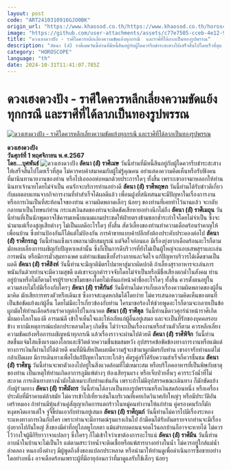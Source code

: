 ```yaml
---
layout: post
code: "ART2410310916GJO0BK"
origin_url: "https://www.khaosod.co.th/https://www.khaosod.co.th/horoscope/news_9482380"
image: "https://github.com/user-attachments/assets/c77e7505-cceb-4e12-96b1-ffcbbcbe6b80"
title: "ดวงเฮงดวงปัง - ราศีใดควรหลีกเลี่ยงความขัดแย้งทุกกรณี  และราศีที่ได้ลาภเป็นทองรูปพรรณ"
description: "ลัคนา (ลั) ราศีเมษวันนี้ท่านที่มีหนี้สินอยู่กับผู้ใดควรรีบชำระสะสางให้เสร็จสิ้นไปโดยเร็วที่สุด ไม่ควรคบค้าสมาคมกับผู้ไม่รู้คุณคน อย่าแสดงความคิดเห็น"
category: "HOROSCOPE"
language: "th"
date: 2024-10-31T11:41:07.785Z
---
```


# ดวงเฮงดวงปัง - ราศีใดควรหลีกเลี่ยงความขัดแย้งทุกกรณี  และราศีที่ได้ลาภเป็นทองรูปพรรณ

[![ดวงเฮงดวงปัง - ราศีใดควรหลีกเลี่ยงความขัดแย้งทุกกรณี  และราศีที่ได้ลาภเป็นทองรูปพรรณ](https://www.khaosod.co.th/wpapp/uploads/2024/10/kkk-6.jpg "ดวงเฮงดวงปัง - ราศีใดควรหลีกเลี่ยงความขัดแย้งทุกกรณี  และราศีที่ได้ลาภเป็นทองรูปพรรณ")](https://www.khaosod.co.th/wpapp/uploads/2024/10/kkk-6.jpg)

**ดวงเฮงดวงปัง**  
**วันศุกร์ที่ 1 พฤศจิกายน พ.ศ.2567**  
**โดย…บุศพันธ์**
![ดวงเฮงดวงปัง](https://www.khaosod.co.th/wpapp/uploads/2024/10/mmm-7.jpg)
**ลัคนา (ลั) ราศีเมษ**
วันนี้ท่านที่มีหนี้สินอยู่กับผู้ใดควรรีบชำระสะสางให้เสร็จสิ้นไปโดยเร็วที่สุด ไม่ควรคบค้าสมาคมกับผู้ไม่รู้คุณคน อย่าแสดงความคิดเห็นหรือรับฟังคนที่มานินทานายงานของท่าน หรือไปเออออห่อหมกด้วยประการใดๆ ทั้งสิ้น เพราะเขาอาจมาหลอกให้ท่านนินทาเจ้านายโดยไม่จำเป็น คนรักจะบริการท่านอย่างดี
**ลัคนา (ลั) ราศีพฤษภ**
วันนี้ท่านได้รับข่าวดีเกี่ยวกับผลตอบแทนจากกิจการงานที่ทำสำเร็จได้ผลดีแล้ว เพื่อนฝูงที่สนิทสนมจะมีปัญหาในเรื่องการงานหรือการเงินเป็นที่สะท้อนใจของท่าน ความผิดพลาดเล็กๆ น้อยๆ ของท่านที่เคยทำไว้นานแล้ว จะกลับกลายมาเป็นโทษแก่ท่าน กระแสเงินสดของท่านจะติดขัดเสียหายอย่างนึกไม่ถึง
**ลัคนา (ลั) ราศีเมถุน**
วันนี้ท่านที่เป็นนักพูดอาจใช้คารมเหน็บแนมแกมประชดให้ฝ่ายตรงข้ามชอกช้ำระกำใจโดยไม่จำเป็น ซึ่งจะนำมาแต่เรื่องสูญเสียต่างๆ ไม่เป็นผลดีอะไรใดๆ ทั้งสิ้น สัตว์เลี้ยงของท่านทำความเดือดร้อนรำคาญให้เพื่อนบ้าน ซึ่งท่านป้องกันก็ได้แต่ไม่ป้องกัน การค้าขายแบบค้าปลีกยังต้องประคับประคองต่อไป
**ลัคนา (ลั) ราศีกรกฎ**
วันนี้ท่านแข็งแรงพลานามัยสมบูรณ์ แต่จิตใจอ่อนแอ มีเรื่องยุ่งยากเดือดร้อนอะไรก็ตาม มักหลบเลี่ยงการเผชิญกับปัญหาเหล่านั้น ซึ่งก็เป็นการดีบริวารที่ยังไม่เป็นผู้ใหญ่จะแอบเสพสุราและเล่นการพนัน หรือมีการมั่วสุมทางเพศ แต่ท่านเข้มแข็งทั้งร่างกายและจิตใจ แก้ปัญหาบริวารได้เด็ดขาดเป็นผลดี
**ลัคนา (ลั) ราศีสิงห์**
วันนี้ท่านจะมีญาติมิตรไปมาหาสู่มากผิดปกติ ถ้าเลี้ยงสุราอาหารจะเล่นการพนันกันด้วยท่านจะมีความสุขดี แต่เขาจะถูกตำรวจจับโดยไม่จำเป็นหรือมีชื่อเสียงตกต่ำในสังคม ท่านอยู่บ้านหรือไม่ก็ตามโจรผู้ร้ายจะขโมยของโดยไม่เห็นแก่หน้าค่าชื่ออะไรใดๆ ทั้งสิ้น ควรตั้งตนอยู่ในความสงบไม่ไปมีเรื่องกับใครๆ
**ลัคนา (ลั) ราศีกันย์**
วันนี้ท่านไม่ควรเก็บเอาเรื่องความผิดพลาดของผู้อื่นมาคิด มักเสียการทรงตัวหรือเดินเซ ซึ่งอาจสะดุดหกล้มได้โดยง่าย ไม่ควรเสนอความคิดเห็นของตนที่เป็นข้อขัดแย้งแก่ผู้อื่น โดยไม่มีอะไรเกี่ยวข้องกับท่าน ใครมาขอร้องให้ช่วยพูดอะไรก็ตามจะกลายเป็นข้อผูกมัดให้ท่านเดือดร้อนรำคาญต่อไปในอนาคต
**ลัคนา (ลั) ราศีตุล**
วันนี้ท่านมีดาวศุกร์นำหน้าราศีเกิด มักมองโลกในแง่ดี อารมณ์ดี เข้าใจเห็นใจและให้อภัยแก่ผู้อื่นอยู่เสมอ และจะเป็นที่รักของบุคคลรอบข้าง หากมีเหตุการณ์แปลกประหลาดใดๆ เกิดขึ้น ไม่ว่าจะเป็นเรื่องงานหรือส่วนตัวก็ตาม ควรหลีกเลี่ยงความขัดแย้งหรือการเผชิญหน้าทุกกรณี แล้วเรื่องราวจะผ่านไปด้วยดี
**ลัคนา (ลั) ราศีพิจิก**
วันนี้ท่านสดชื่นแจ่มใสแข็งแรงมองโลกและชีวิตด้วยความชื่นชมสมหวัง อุปสรรคข้อขัดข้องทางการงานหรือแม้แต่ทางการเงินก็ผ่านไปได้ด้วยดี คนที่มีนิสัยเปิดเผยมีความรู้จะเข้ามาผูกมิตรกับท่าน เขาอาจรักท่านแต่ไม่กล้าเปิดเผย มีการเดินทางเพื่อไปแก้ปัญหาในระยะใกล้ๆ ศัตรูคู่อริได้รับความสำเร็จก็ควรชื่นชม
**ลัคนา (ลั) ราศีธนู**
วันนี้ท่านจะพาตัวเองไปอยู่ในสิ่งแวดล้อมที่ไม่เหมาะสม หรือบริโภคอาหารที่เป็นพิษกับธาตุของท่าน เป็นเหตุให้ท่านเกิดอาการภูมิแพ้ต่างๆ ท้องเสียรุนแรง หรือเจ็บป่วยอื่นๆ ควรระวังน้ำที่ไม่สะอาด การเดินทางทางน้ำมักไม่เหมาะกับท่านเช่นกัน เพราะถ้าไม่มีอุปสรรคขณะเดินทาง ก็มักขัดแย้งกับผู้ร่วมทาง
**ลัคนา (ลั) ราศีมังกร**
วันนี้ท่านได้ลาภเป็นทองรูปพรรณหรือเงินสดก้อนหนึ่ง หรือเครื่องประดับที่มีราคาแต่ล้าสมัย ไม่ควรเข้าไปเที่ยวเล่นในบริเวณที่เคยเกิดวินาศภัยใหญ่ๆ หรือมีประวัติอันเศร้าหมอง ถ้าท่านมีหุ้นส่วนคู่สัญญาเกิดการแตกร้าวในหมู่คนทำงานให้แก่ท่าน คู่ครองคนรักก็มักหงุดหงิดเอาแต่ใจ จู่จี้ขี้บ่นเอากับท่านอยู่เสมอ
**ลัคนา (ลั) ราศีกุมภ์**
วันนี้ท่านไม่ควรไปมีเรื่องระหองระแหงทางการเงินกับใคร เพราะท่านจะมีอารมณ์รุนแรงเกินไป ถ้ามีคนได้รับอันตรายจากท่านจะมีเรื่องยุ่งยากไปกันใหญ่ สิ่งของมีค่าที่อยู่ไกลหูไกลตา แม้แต่รถบดถนนจอดไว้นอกบ้านก็อาจจะหายได้ ไม่ควรไว้วางใจผู้มีกิริยาวาจาแปลกๆ ซึ่งใครๆ ก็ไม่เข้าใจว่าเขาต้องการอะไรแน่
**ลัคนา (ลั) ราศีมีน**
วันนี้ท่านอาบน้ำในบ้านจะไม่เป็นไร แต่ตามสระว่ายน้ำจะติดเชื้อหรือแพ้สารบางอย่างในน้ำ ไม่ควรอยู่ใกล้แม่น้ำลำคลอง หนองบึงต่างๆ มีผู้พูดถึงสิ่งของแปลกประหลาด หรือนำมาให้ท่านดูเพื่อดำเนินการซื้อขายอย่างใดอย่างหนึ่ง อาจเดือดร้อนเพราะผู้ที่มีอายุอ่อนกว่าที่มาดูแลรับใช้เล็กๆ น้อยๆ